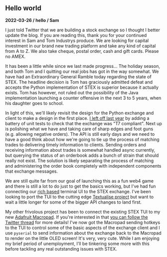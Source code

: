 ## Hello world
**2022-03-26 / hello / Sam**

I just told Twitter that we are building a stock exchange so I thought I better update the blog. If you are reading this, thank you for your continued interest in Sam and Tom Industrys produce.
We are looking for capital investment in our brand new trading platform and take any kind of capital from A to Z. We also take cheque, postal order, cash and gift cards. Please no AMEX.

It has been a little while since we last made progress... The holiday season, and both Tom and I quitting our real jobs has got in the way somewhat.
We have had an Extraordinary General Ramble today regarding the state of STEX. The headline decision is Tom has graciously admitted defeat and accepts the Python implementation of STEX is superior because it actually exists.
Tom has however, not ruled out the possibility of the Java implementation launching a counter offensive in the next 3 to 5 years, when his daughter goes to school.

In light of this, we'll likely revisit the design for the Python exchange and client to make a design in the first place.
[I left off last year](2021-11-06-a-painfully-compliant-day-on-the-exchange.md) by adding a battery of unit tests to check that the exchange was "T7 compliant". Next up is polishing what we have and taking care of sharp edges and foot guns (e.g. allowing negative orders). The API is still early days and we need to have a good think about how we're going to tie up the process of matching trades to delivering timely information to clients. Sending orders and receiving information about trades is somewhat handled async currently, but querying the status of an orderbook adds a bunch of strain that should really not exist. The solution is likely separating the process of matching and administering the order book completely with independent components that exchange messages.

We are still quite far from our goal of launching this as a fun web4 game and there is still a lot to do just to get the basics working, but I've had fun connecting our [rich based](https://github.com/Textualize/rich) terminal UI to the STEX exchange. I've been looking to port the TUI to the cutting edge [Textualise project](https://github.com/Textualize/textual) but want to wait a little longer for some of the bigger API changes to land first.

My other frivolous project has been to connect the existing STEX TUI to my new [Adafruit Macropad](https://www.adafruit.com/product/5128).
If you're interested in that [you can follow the Twitter thread](https://twitter.com/samstudio8/status/1507714882598326274) for more details!
I've now got the Macropad sending hotkeys to the TUI to control some of the basic aspects of the exchange client and I use `pyserial` to send information about the exchange back to the Macropad to render on the little OLED screen! It's very, very cute. While I am enjoying my brief period of unemployment, I'll be tinkering some more with this before tackling any real outstanding issues with STEX.
